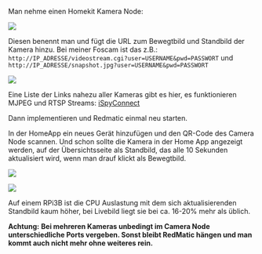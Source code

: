 Man nehme einen Homekit Kamera Node:

![](https://up.picr.de/35828323ed.jpg)

Diesen benennt man und fügt die URL zum Bewegtbild und Standbild der Kamera hinzu.
Bei meiner Foscam ist das z.B.:
`http://IP_ADRESSE/videostream.cgi?user=USERNAME&pwd=PASSWORT`
und
`http://IP_ADRESSE/snapshot.jpg?user=USERNAME&pwd=PASSWORT`

![](https://up.picr.de/35828324aa.jpg)

Eine Liste der Links nahezu aller Kameras gibt es hier, es funktionieren MJPEG und RTSP Streams:
[iSpyConnect](https://www.ispyconnect.com/sources.aspx)

Dann implementieren und Redmatic einmal neu starten.

In der HomeApp ein neues Gerät hinzufügen und den QR-Code des Camera Node scannen.
Und schon sollte die Kamera in der Home App angezeigt werden, auf der Übersichtsseite als Standbild, das alle 10 Sekunden aktualisiert wird, wenn man drauf klickt als Bewegtbild.

![](https://up.picr.de/35828325mo.jpg)

![](https://up.picr.de/35828326ny.jpg)

Auf einem RPi3B ist die CPU Auslastung mit dem sich aktualisierenden Standbild kaum höher, bei Livebild liegt sie bei ca. 16-20% mehr als üblich.

**Achtung:**
**Bei mehreren Kameras unbedingt im Camera Node unterschiedliche Ports vergeben. Sonst bleibt RedMatic hängen und man kommt auch nicht mehr ohne weiteres rein.**